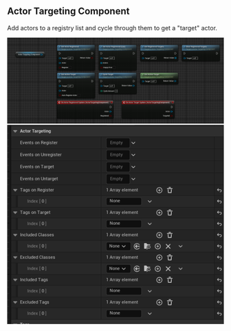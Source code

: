 ## Actor Targeting Component

Add actors to a registry list and cycle through them to get a "target" actor.

![alt text](../../images/tutorial/components/tut_comp_ActorTarget_1.png)
![alt text](../../images/tutorial/components/tut_comp_ActorTarget_2.png)